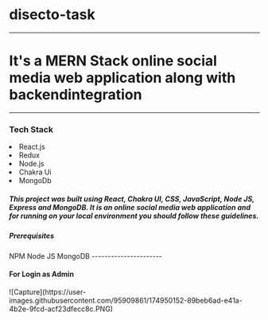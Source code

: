 # disecto-task
------------------------------------------
<h1>It's a MERN Stack online social media web application along with backendintegration</h1>


------------------------------------------
<h3>Tech Stack</h3>
<li>React.js</li>
<li>Redux</li>
<li>Node.js</li>
<li>Chakra Ui</li>
<li>MongoDb</li>


<h5>This project was built using React, Chakra UI, CSS, JavaScript, Node JS, Express and MongoDB. It is an online social media web application and for running on your local environment you should follow these guidelines.</h5>

<h5>Prerequisites</h5>
NPM
Node JS
MongoDB
----------------------
<h4>For Login as Admin </h4>
![Capture](https://user-images.githubusercontent.com/95909861/174950152-89beb6ad-e41a-4b2e-9fcd-acf23dfecc8c.PNG)



